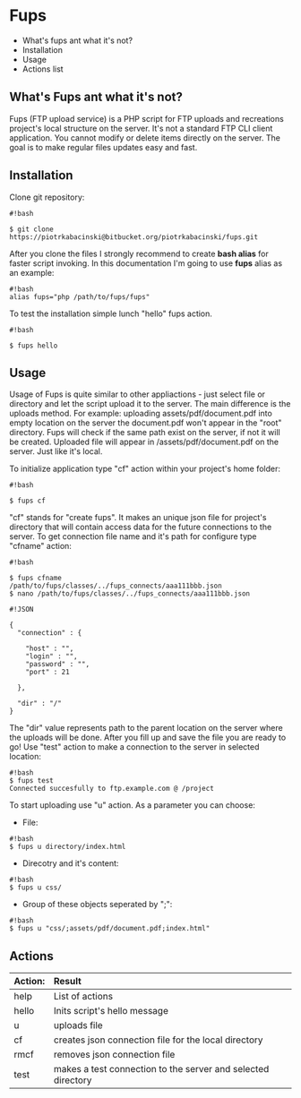 # Fups #

* What's fups ant what it's not?
* Installation
* Usage
* Actions list

## What's Fups ant what it's not? ##

Fups (FTP upload service) is a PHP script for FTP uploads and recreations project's local structure on the server. It's not a standard FTP CLI client application. You cannot modify or delete items directly on the server. The goal is to make regular files updates easy and fast.

## Installation ##

Clone git repository:

```
#!bash

$ git clone https://piotrkabacinski@bitbucket.org/piotrkabacinski/fups.git
```

After you clone the files I strongly recommend to create **bash alias** for faster script invoking. In this documentation I'm going to use **fups** alias as an example:

```
#!bash
alias fups="php /path/to/fups/fups"
```

To test the installation simple lunch "hello" fups action.

```
#!bash

$ fups hello
```
## Usage ##

Usage of Fups is quite similar to other appliactions - just select file or directory and let the script upload it to the server. The main difference is the uploads method. For example: uploading assets/pdf/document.pdf into empty location on the server the document.pdf won't appear in the "root" directory. Fups will check if the same path exist on the server, if not it will be created. Uploaded file will appear in /assets/pdf/document.pdf on the server. Just like it's local.

To initialize application type "cf" action within your project's home folder:

```
#!bash

$ fups cf
```

"cf" stands for "create fups". It makes an unique json file for project's directory that will contain access data for the future connections to the server. To get connection file name and it's path for configure type "cfname" action:

```
#!bash

$ fups cfname
/path/to/fups/classes/../fups_connects/aaa111bbb.json
$ nano /path/to/fups/classes/../fups_connects/aaa111bbb.json
```
```
#!JSON

{
  "connection" : {
    
    "host" : "",
    "login" : "",
    "password" : "",
    "port" : 21
    
  },
  
  "dir" : "/"
}
```
The "dir" value represents path to the parent location on the server where the uploads will be done. After you fill up and save the file you are ready to go! Use "test" action to make a connection to the server in selected location:

```
#!bash
$ fups test
Connected succesfully to ftp.example.com @ /project
```

To start uploading use "u" action. As a parameter you can choose:

* File:
```
#!bash
$ fups u directory/index.html
```
* Direcotry and it's content:
```
#!bash
$ fups u css/
```
* Group of these objects seperated by ";":
```
#!bash
$ fups u "css/;assets/pdf/document.pdf;index.html"
```
## Actions ##

Action:  | Result 
:---------|:-----
help      |List of actions
hello     |Inits script's hello message
u         |uploads file
cf        |creates json connection file for the local directory
rmcf      |removes json connection file
test      |makes a test connection to the server and selected directory